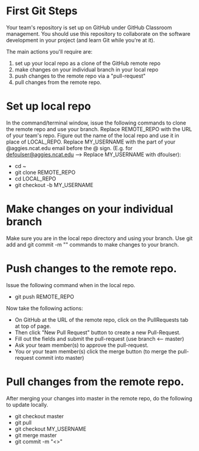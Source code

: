 # First Git Steps

Your team's repository is set up on GitHub under GitHub Classroom management.  You should use this repository
to collaborate on the software development in your project (and learn Git while you're at it). 

The main actions you'll require are:
1. set up your local repo as a clone of the GitHub remote repo
2. make changes on your individual branch in your local repo
3. push changes to the remote repo via a "pull-request"
4. pull changes from the remote repo.

# Set up local repo

In the command/terminal window, issue the following commands to clone the remote repo and use your branch. 
Replace REMOTE_REPO with the URL of your team's repo.  Figure out the name of the local repo and use it 
in place of LOCAL_REPO.  Replace MY_USERNAME with the part of your @aggies.ncat.edu email 
before the @ sign. (E.g. for defoulser@aggies.ncat.edu --> Replace MY_USERNAME with dfoulser):

* cd ~
* git clone REMOTE_REPO
* cd LOCAL_REPO
* git checkout -b MY_USERNAME

# Make changes on your individual branch

Make sure you are in the local repo directory and using your branch.  Use git add and git commit -m "" commands
to make changes to your branch.

# Push changes to the remote repo.

Issue the following command when in the local repo.

* git push REMOTE_REPO

Now take the following actions:

* On GitHub at the URL of the remote repo, click on the PullRequests tab at top of page.  
* Then click "New Pull Request" button to create a new Pull-Request.  
* Fill out the fields and submit the pull-request (use branch <-- master)
* Ask your team member(s) to approve the pull-request.
* You or your team member(s) click the merge button (to merge the pull-request commit into master)

# Pull changes from the remote repo.

After merging your changes into master in the remote repo, do the following to update locally.

* git checkout master
* git pull
* git checkout MY_USERNAME 
* git merge master
* git commit -m "<<put your message here>>"
